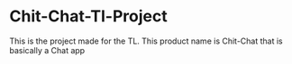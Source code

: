 # Chit-Chat-Tl-Project
This is the project made for the TL. This product name is Chit-Chat that is basically a Chat app
